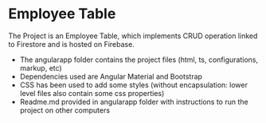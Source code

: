 # Employee Table

The Project is an Employee Table, which implements CRUD operation linked to Firestore and is hosted on Firebase. 
- The angularapp folder contains the project files (html, ts, configurations, markup, etc)
- Dependencies used are Angular Material and Bootstrap
- CSS has been used to add some styles (without encapsulation: lower level files also contain some css properties)
- Readme.md provided in angularapp folder with instructions to run the project on other computers
